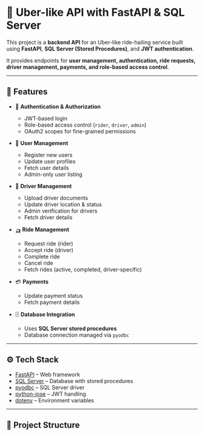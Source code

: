 # 🚖 Uber-like API with FastAPI & SQL Server

This project is a **backend API** for an Uber-like ride-hailing service built using **FastAPI**, **SQL Server (Stored Procedures)**, and **JWT authentication**.  

It provides endpoints for **user management, authentication, ride requests, driver management, payments, and role-based access control**.

---

## 📌 Features

- 🔐 **Authentication & Authorization**
  - JWT-based login
  - Role-based access control (`rider`, `driver`, `admin`)
  - OAuth2 scopes for fine-grained permissions

- 👥 **User Management**
  - Register new users
  - Update user profiles
  - Fetch user details
  - Admin-only user listing

- 🚗 **Driver Management**
  - Upload driver documents
  - Update driver location & status
  - Admin verification for drivers
  - Fetch driver details

- 🛺 **Ride Management**
  - Request ride (rider)
  - Accept ride (driver)
  - Complete ride
  - Cancel ride
  - Fetch rides (active, completed, driver-specific)

- 💳 **Payments**
  - Update payment status
  - Fetch payment details

- 🗄 **Database Integration**
  - Uses **SQL Server stored procedures**
  - Database connection managed via `pyodbc`

---

## ⚙️ Tech Stack

- [FastAPI](https://fastapi.tiangolo.com/) – Web framework
- [SQL Server](https://www.microsoft.com/en-us/sql-server) – Database with stored procedures
- [pyodbc](https://github.com/mkleehammer/pyodbc) – SQL Server driver
- [python-jose](https://github.com/mpdavis/python-jose) – JWT handling
- [dotenv](https://github.com/theskumar/python-dotenv) – Environment variables

---

## 📂 Project Structure

